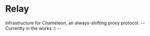 # Relay
Infrastructure for Chameleon, an always-shifting proxy protocol.
-- Currently in the works :) --
